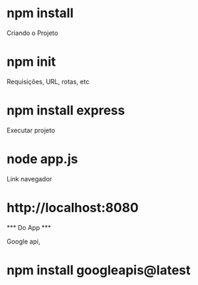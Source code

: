 # npm install

Criando o Projeto

# npm init

Requisições, URL, rotas, etc
# npm install express

Executar projeto
# node app.js

Link navegador
# http://localhost:8080

*** Do App ***

Google api, 
# npm install googleapis@latest